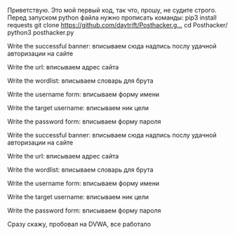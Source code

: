 Приветствую. Это мой первый код, так что, прошу, не судите строго. Перед запуском python файла нужно прописать команды:
pip3 install requests
git clone https://github.com/daytrift/Posthacker.g…
cd Posthacker/
python3 posthacker.py

Write the successful banner: вписываем сюда надпись послу удачной авторизации на сайте

Write the url: вписываем адрес сайта

Write the wordlist: вписываем словарь для брута

Write the username form: вписываем форму имени

Write the target username: вписываем ник цели

Write the password form: вписываем форму пароля

Write the successful banner: вписываем сюда надпись послу удачной авторизации на сайте

Write the url: вписываем адрес сайта

Write the wordlist: вписываем словарь для брута

Write the username form: вписываем форму имени

Write the target username: вписываем ник цели

Write the password form: вписываем форму пароля

Сразу скажу, пробовал на DVWA, все работало
